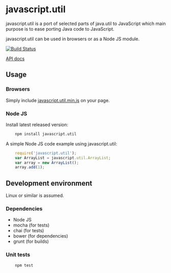 # javascript.util

javascript.util is a port of selected parts of java.util to JavaScript which
main purpose is to ease porting Java code to JavaScript.

javascript.util can be used in browsers or as a Node JS module.

[![Build Status](https://travis-ci.org/bjornharrtell/javascript.util.svg)](https://travis-ci.org/bjornharrtell/javascript.util)

[API docs](http://bjornharrtell.github.io/javascript.util/doc)

## Usage

### Browsers

Simply include [javascript.util.min.js](https://github.com/bjornharrtell/javascript.util/releases/download/0.12.12/javascript.util.min.js) on your page.

### Node JS

Install latest released version:

```bash
    npm install javascript.util
```

A simple Node JS code example using javascript.util:

```javascript
    require('javascript.util');
    var ArrayList = javascript.util.ArrayList;
    var array = new ArrayList();
    array.add(1);
```

## Development environment

Linux or similar is assumed.

### Dependencies

* Node JS
* mocha (for tests)
* chai (for tests)
* bower (for dependencies)
* grunt (for builds)

### Unit tests

```bash
    npm test
```
